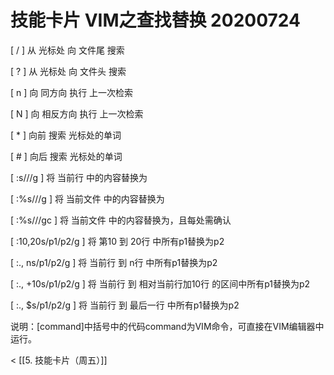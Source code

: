 # 技能卡片 VIM之查找替换 20200724


[ /<pattern>     ] 从 光标处 向 文件尾 搜索 <pattern>

[ ?<pattern>     ] 从 光标处 向 文件头 搜索 <pattern>

[ n              ] 向 同方向 执行 上一次检索

[ N              ] 向 相反方向 执行 上一次检索

[ *              ] 向前 搜索 光标处的单词

[ #              ] 向后 搜索 光标处的单词

[ :s/<p1>/<p2>/g    ] 将 当前行 中<p1>的内容替换为<p2>

[ :%s/<p1>/<p2>/g   ] 将 当前文件 中<p1>的内容替换为<p2>

[ :%s/<p1>/<p2>/gc  ] 将 当前文件 中<p1>的内容替换为<p2>，且每处需确认

[ :10,20s/p1/p2/g   ] 将 第10 到 20行 中所有p1替换为p2

[ :., ns/p1/p2/g    ] 将 当前行 到 n行 中所有p1替换为p2

[ :., +10s/p1/p2/g  ] 将 当前行 到 相对当前行加10行 的区间中所有p1替换为p2

[ :., $s/p1/p2/g    ] 将 当前行 到 最后一行 中所有p1替换为p2

说明：[command]中括号中的代码command为VIM命令，可直接在VIM编辑器中运行。

< [[5. 技能卡片（周五）]]
